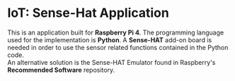 # IoT: Sense-Hat Application

This is an application built for <b>Raspberry Pi 4</b>. The programming language used for the implementation is <b>Python</b>. 
A <b>Sense-HAT</b> add-on board is needed in order to use the sensor related functions contained in the Python code.<br>
An alternative solution is the Sense-HAT Emulator found in Raspberry's <b>Recommended Software</b> repository. 
